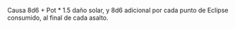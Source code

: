 Causa 8d6 + Pot \* 1.5 daño solar, y 8d6 adicional por cada punto de Eclipse consumido, al final de cada asalto.
